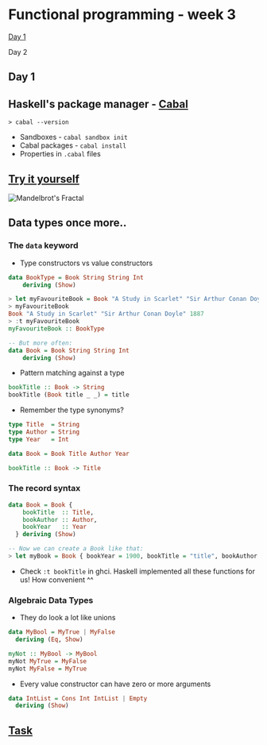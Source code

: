# Functional programming - week 3

[Day 1](./README.md#day-1)

Day 2
 
## Day 1

## Haskell's package manager - [Cabal](https://www.haskell.org/cabal/)

`> cabal --version`

* Sandboxes - `cabal sandbox init`
* Cabal packages - `cabal install`
* Properties in `.cabal` files

## [Try it yourself](./3-Fractals/README.md#let's-draw-some-fractals!)
![Mandelbrot's Fractal](./mandelbrot.png)

## Data types once more..

### The `data` keyword
* Type constructors vs value constructors

```haskell
data BookType = Book String String Int
    deriving (Show)

> let myFavouriteBook = Book "A Study in Scarlet" "Sir Arthur Conan Doyle" 1887
> myFavouriteBook
Book "A Study in Scarlet" "Sir Arthur Conan Doyle" 1887
> :t myFavouriteBook
myFavouriteBook :: BookType

-- But more often:
data Book = Book String String Int
    deriving (Show)
```
* Pattern matching against a type
```haskell
bookTitle :: Book -> String
bookTitle (Book title _ _) = title
```
* Remember the type synonyms?
```haskell
type Title  = String
type Author = String
type Year   = Int

data Book = Book Title Author Year

bookTitle :: Book -> Title
```

### The record syntax
```haskell
data Book = Book {
    bookTitle  :: Title,
    bookAuthor :: Author,
    bookYear   :: Year
  } deriving (Show)

-- Now we can create a Book like that:
> let myBook = Book { bookYear = 1900, bookTitle = "title", bookAuthor = "author" }
```
* Check `:t bookTitle` in ghci. Haskell implemented all
these functions for us! How convenient ^^

### Algebraic Data Types
* They do look a lot like unions
```haskell
data MyBool = MyTrue | MyFalse
  deriving (Eq, Show)

myNot :: MyBool -> MyBool
myNot MyTrue = MyFalse
myNot MyFalse = MyTrue
```

* Every value constructor can have zero or more arguments
```haskell
data IntList = Cons Int IntList | Empty
  deriving (Show)
```

## [Task](./4-DataTypes/README.md#01-an-intlist-library)
